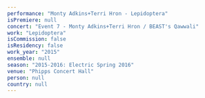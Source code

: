 ```yaml
---
performance: "Monty Adkins+Terri Hron - Lepidoptera"
isPremiere: null
concert: "Event 7 - Monty Adkins+Terri Hron / BEAST's Qawwali"
work: "Lepidoptera"
isCommission: false
isResidency: false
work_year: "2015"
ensemble: null
season: "2015-2016: Electric Spring 2016"
venue: "Phipps Concert Hall"
person: null
country: null
---
```


